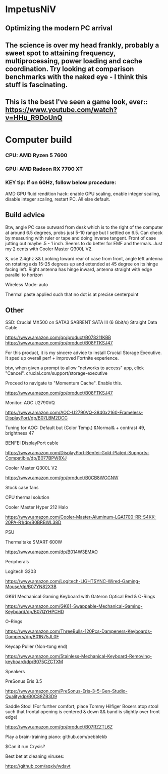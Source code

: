 # ImpetusNiV

## Optimizing the modern PC arrival

## The science is over my head frankly, probably a sweet spot to attaining frequency, multiprocessing, power loading and cache coordination. Try looking at comparison benchmarks with the naked eye - I think this stuff is fascinating.

## This is the best I've seen a game look, ever:: https://www.youtube.com/watch?v=HHu_R9DoUnQ

# Computer build

### CPU: AMD Ryzen 5 7600

### GPU: AMD Radeon RX 7700 XT

### KEY tip: If on 60Hz, follow below procedure:
AMD GPU fluid rendition hack: enable GPU scaling, enable integer scaling, disable integer scaling, restart PC. All else default.

## Build advice

Btw, angle PC case outward from desk which is to the right of the computer at around 6.5 degrees, probs just 5-10 range but I settled on 6.5. Can check by measuring with ruler or tape and doing inverse tangent. Front of case jutting out maybe .5 - 1 inch. Seems to do better for EMF and thermals. Just my 2 cents with Cooler Master Q300L V2.

&, use 2.4ghz && Looking toward rear of case from front, angle left antenna on rotating axis 15-25 degrees up and extended at 45 degree on its hinge facing left. Right antenna has hinge inward, antenna straight with edge parallel to horizon

Wireless Mode: auto

Thermal paste applied such that no dot is at precise centerpoint


## Other

SSD: Crucial MX500 on SATA3
SABRENT SATA III (6 Gbit/s) Straight Data Cable

https://www.amazon.com/gp/product/B078211KBB
https://www.amazon.com/gp/product/B08FTKSJ47


For this product, it is my sincere advice to install Crucial Storage Executive. It sped up overall perf + improved Fortnite experience.

btw, when given a prompt to allow "networks to access" app, click "Cancel".
crucial.com/support/storage-executive

Proceed to navigate to "Momentum Cache". Enable this.


https://www.amazon.com/gp/product/B08FTKSJ47

Monitor: AOC U2790VQ

https://www.amazon.com/AOC-U2790VQ-3840x2160-Frameless-DisplayPort/dp/B07LBM2DCC


Tuning for AOC: Default but (Color Temp.) &Normal& + contrast 49, brightness 47

BENFEI DisplayPort cable

https://www.amazon.com/DisplayPort-Benfei-Gold-Plated-Supports-Compatible/dp/B077BPW8XJ



Cooler Master Q300L V2

https://www.amazon.com/gp/product/B0CB8WGGNW

Stock case fans

CPU thermal solution

Cooler Master Hyper 212 Halo

https://www.amazon.com/Cooler-Master-Aluminum-LGA1700-RR-S4KK-20PA-R1/dp/B0BRBWL38D



PSU

Thermaltake SMART 600W

https://www.amazon.com/dp/B014W3EMAO

Peripherals

Logitech G203

https://www.amazon.com/Logitech-LIGHTSYNC-Wired-Gaming-Mouse/dp/B07YN82X3B

GK61 Mechanical Gaming Keyboard with Gateron Optical Red & O-Rings

https://www.amazon.com/GK61-Swappable-Mechanical-Gaming-Keyboard/dp/B07QYHPCHD

O-Rings

https://www.amazon.com/ThreeBulls-120Pcs-Dampeners-Keyboards-Dampers/dp/B01N75JL0F

Keycap Puller (Non-tong end)

https://www.amazon.com/Stainless-Mechanical-Keyboard-Removing-keyboard/dp/B075CZCTXM

Speakers

PreSonus Eris 3.5

https://www.amazon.com/PreSonus-Eris-3-5-Gen-Studio-Quality/dp/B0C88ZB3D9

Saddle Stool (For further comfort; place Tommy Hilfiger Boxers atop stool such that frontal opening is centered & down && band is slightly over front edge)

https://www.amazon.com/gp/product/B07RZZTL6Z

Play a brain-training piano: github.com/pebblekb

$Can it run Crysis?

Best bet at cleaning viruses:

https://github.com/aqxiy/wdavt
